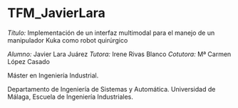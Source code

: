 # TFM_JavierLara

*Título:* Implementación de un interfaz multimodal para el manejo de un manipulador Kuka como robot quirúrgico

*Alumno:* Javier Lara Juárez
*Tutora:* Irene Rivas Blanco
*Cotutora:* Mª Carmen López Casado

Máster en Ingeniería Industrial.

Departamento de Ingeniería de Sistemas y Automática. Universidad de Málaga, Escuela de Ingeniería Industriales.


